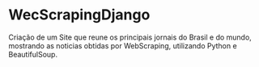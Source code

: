 # WecScrapingDjango

Criação de um Site que reune os principais jornais do Brasil e do mundo, mostrando as noticias obtidas por WebScraping, utilizando Python e BeautifulSoup.
